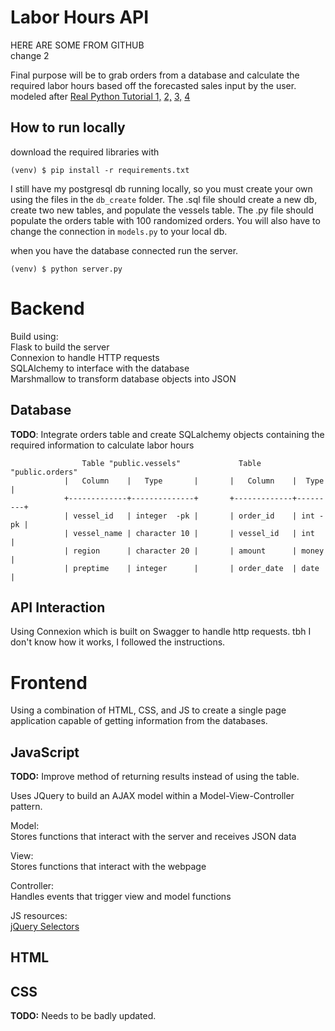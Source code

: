 # Labor Hours API

HERE ARE SOME FROM GITHUB  
change 2

Final purpose will be to grab orders from a database and calculate the required labor hours based off the forecasted sales input by the user.  
modeled after [Real Python Tutorial 1,](https://realpython.com/flask-connexion-rest-api/)
[ 2,](https://realpython.com/flask-connexion-rest-api-part-2/)
[ 3,](https://realpython.com/flask-connexion-rest-api-part-3/)
[ 4](https://realpython.com/flask-connexion-rest-api-part-4/)  

## How to run locally

download the required libraries with 

```(venv) $ pip install -r requirements.txt```


I still have my postgresql db running locally, so you must create your own using the files in the `db_create` folder. The .sql file should create a new db, create two new tables, and populate the vessels table. The .py file should populate the orders table with 100 randomized orders. You will also have to change the connection in `models.py` to your local db.

when you have the database connected run the server.

```(venv) $ python server.py```

# Backend

Build using:  
Flask to build the server  
Connexion to handle HTTP requests  
SQLAlchemy to interface with the database  
Marshmallow to transform database objects into JSON 

## Database
**TODO**: Integrate orders table and create SQLalchemy objects containing the required information to calculate labor hours

                    Table "public.vessels"             Table "public.orders"
                |   Column    |   Type       |       |   Column    |  Type   |                  
                +-------------+--------------+       +-------------+---------+
                | vessel_id   | integer  -pk |       | order_id    | int -pk |                        
                | vessel_name | character 10 |       | vessel_id   | int     |                        
                | region      | character 20 |       | amount      | money   |                          
                | preptime    | integer      |       | order_date  | date    |                    
                

## API Interaction
Using Connexion which is built on Swagger to handle http requests. tbh I don't know how it works, I followed the instructions.

# Frontend
Using a combination of HTML, CSS, and JS to create a single page application capable of getting information from the databases.

## JavaScript
**TODO:** Improve method of returning results instead of using the table.

Uses JQuery to build an AJAX model within a Model-View-Controller pattern. 

Model:  
Stores functions that interact with the server and receives JSON data  

View:  
Stores functions that interact with the webpage

Controller:  
Handles events that trigger view and model functions

JS resources:  
[jQuery Selectors](https://www.tutorialspoint.com/jquery/jquery-selectors.htm)

## HTML

## CSS
**TODO:** Needs to be badly updated.
